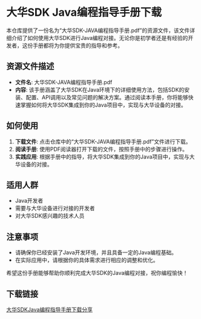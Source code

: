 # 大华SDK Java编程指导手册下载

本仓库提供了一份名为“大华SDK-JAVA编程指导手册.pdf”的资源文件，该文件详细介绍了如何使用大华SDK进行Java编程对接。无论你是初学者还是有经验的开发者，这份手册都将为你提供宝贵的指导和参考。

## 资源文件描述

- **文件名**: 大华SDK-JAVA编程指导手册.pdf
- **内容**: 该手册涵盖了大华SDK在Java环境下的详细使用方法，包括SDK的安装、配置、API调用以及常见问题的解决方案。通过阅读本手册，你将能够快速掌握如何将大华SDK集成到你的Java项目中，实现与大华设备的对接。

## 如何使用

1. **下载文件**: 点击仓库中的“大华SDK-JAVA编程指导手册.pdf”文件进行下载。
2. **阅读手册**: 使用PDF阅读器打开下载的文件，按照手册中的步骤进行操作。
3. **实践应用**: 根据手册中的指导，将大华SDK集成到你的Java项目中，实现与大华设备的对接。

## 适用人群

- Java开发者
- 需要与大华设备进行对接的开发者
- 对大华SDK感兴趣的技术人员

## 注意事项

- 请确保你已经安装了Java开发环境，并且具备一定的Java编程基础。
- 在实际应用中，请根据你的具体需求进行相应的调整和优化。

希望这份手册能够帮助你顺利完成大华SDK的Java编程对接，祝你编程愉快！

## 下载链接

[大华SDKJava编程指导手册下载分享](https://pan.quark.cn/s/436919098fc0)